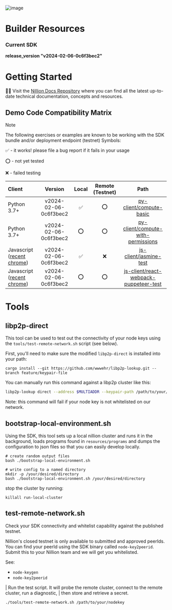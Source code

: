![image](https://github.com/nillion-oss/builder-resources/assets/33910651/9a38748b-9d5f-4673-a49a-04d2cca180b9)

# Builder Resources

### Current SDK

**release_version "v2024-02-06-0c6f3bec2"**

# Getting Started

🚀🚀 Visit the [Nillion Docs Repository](https://nillion.gitbook.io/docs/D7EurBeioQRXZMzb41z3/welcome-to-nillions-docs) where you can find all the latest up-to-date technical documentation, concepts and resources.

## Demo Code Compatibility Matrix
> [!NOTE]
> The following exercises or examples are known to be working with the SDK bundle and/or deployment endpoint (testnet)
> Symbols:
> 
> ✅ - it works! please file a bug report if it fails in your usage
> 
> ⭕ - not yet tested
>
> ❌ - failed testing

| Client  | Version  | Local | Remote (Testnet) |  Path |
|:--------|:--------:|:-----:|:----------------:|:-----:|
| Python 3.7+                                                                                   | v2024-02-06-0c6f3bec2 | ✅ | ⭕ | [py-client/compute-basic](py-client/compute-basic) |
| Python 3.7+                                                                                   | v2024-02-06-0c6f3bec2 | ⭕ | ⭕ | [py-client/compute-with-permissions](py-client/compute-with-permissions) |
| Javascript ([recent chrome](https://developer.chrome.com/blog/enabling-shared-array-buffer/)) | v2024-02-06-0c6f3bec2 | ✅ | ❌ | [js-client/jasmine-test](js-client/jasmine-test) |
| Javascript ([recent chrome](https://developer.chrome.com/blog/enabling-shared-array-buffer/)) | v2024-02-06-0c6f3bec2 | ⭕ | ⭕ | [js-client/react-webpack-puppeteer-test](js-client/react-webpack-puppeteer-test) |

# Tools

## libp2p-direct

This tool can be used to test out the connectivity of your node keys using the `tools/test-remote-network.sh` script (see below).

First, you'll need to make sure the modified `libp2p-direct` is installed into your path:
```shell
cargo install --git https://github.com/wwwehr/libp2p-lookup.git --branch feature/keypair-file
```

You can manually run this command against a libp2p cluster like this:
```bash
libp2p-lookup direct --address $MULTIADDR --keypair-path /path/to/your/nodekey
```

Note: this command will fail if your node key is not whitelisted on our network.

## bootstrap-local-environment.sh

Using the SDK, this tool sets up a local nillion cluster and runs it in the background, loads programs found in `resources/programs` and dumps the configuration
to json files so that you can easily develop locally.


```shell
# create random output files
bash ./bootstrap-local-environment.sh

# write config to a named directory
mkdir -p /your/desired/directory
bash ./bootstrap-local-environment.sh /your/desired/directory
```

stop the cluster by running:
```shell
killall run-local-cluster
```

## test-remote-network.sh

Check your SDK connectivity and whitelist capability against the published testnet.

Nillion's closed testnet is only available to submitted and approved peerIds. You can find your peerId using the SDK
binary called `node-key2peerid`. Submit this to your Nillion team and we will get you whitelisted.

See:
* `node-keygen`
* `node-key2peerid`

| Run the test script. It will probe the remote cluster, connect to the remote cluster, run a diagnostic, 
| then store and retrieve a secret.
```bash
./tools/test-remote-network.sh /path/to/your/nodekey
```


